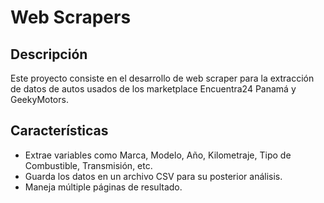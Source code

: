 # Web Scrapers

## Descripción
Este proyecto consiste en el desarrollo de web scraper para la extracción de datos de autos usados de los marketplace Encuentra24 Panamá y GeekyMotors.

## Características
- Extrae variables como Marca, Modelo, Año, Kilometraje, Tipo de Combustible, Transmisión, etc.
- Guarda los datos en un archivo CSV para su posterior análisis.
- Maneja múltiple páginas de resultado.
